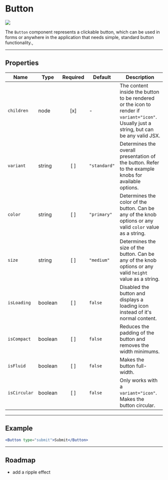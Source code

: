 # Button

<!--<img src="https://img.shields.io/badge/status-deprecated-red.svg">-->
<img src="https://img.shields.io/badge/status-in_development-yellow.svg">
<!--<img src="https://img.shields.io/badge/status-stable-green.svg">-->

The `Button` component represents a clickable button, which can be used in forms or anywhere in the application 
that needs simple, standard button functionality.,

---

## Properties
Name | Type | Required | Default | Description
--- | --- |:---:| --- | ---
`children` | node | [x] | - | The content inside the button to be rendered or the icon to render if `variant="icon"`. Usually just a string, but can be any valid JSX.
`variant` | string | [ ] | `"standard"` | Determines the overall presentation of the button. Refer to the example knobs for available options.
`color` | string | [ ] | `"primary"` | Determines the color of the button. Can be any of the knob options or any valid `color` value as a string.
`size` | string | [ ] | `"medium"` | Determines the size of the button. Can be any of the knob options or any valid `height` value as a string.
`isLoading` | boolean | [ ] | `false` | Disabled the button and displays a loading icon instead of it's normal content.
`isCompact` | boolean | [ ] | `false` | Reduces the padding of the button and removes the width minimums.
`isFluid` | boolean | [ ] | `false` | Makes the button full-width.
`isCircular` | boolean | [ ] | `false` | Only works with a `variant="icon"`. Makes the button circular.

---

## Example
```jsx
<Button type="submit">Submit</Button>
```

---

## Roadmap
- add a ripple effect

